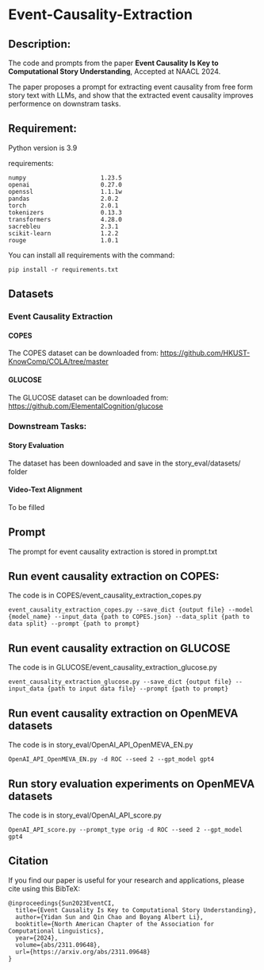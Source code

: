# Event-Causality-Extraction
## Description:
The code and prompts from the paper **Event Causality Is Key to Computational Story Understanding**, Accepted at NAACL 2024.

The paper proposes a prompt for extracting event causality from free form story text with LLMs, and show that the extracted event causality improves performence on downstram tasks.
## Requirement:
Python version is 3.9

requirements:

```
numpy                     1.23.5
openai                    0.27.0
openssl                   1.1.1w
pandas                    2.0.2
torch                     2.0.1
tokenizers                0.13.3
transformers              4.28.0
sacrebleu                 2.3.1                    
scikit-learn              1.2.2
rouge                     1.0.1
```

You can install all requirements with the command:
```
pip install -r requirements.txt
```
## Datasets
### Event Causality Extraction
#### COPES
The COPES dataset can be downloaded from: https://github.com/HKUST-KnowComp/COLA/tree/master
#### GLUCOSE
The GLUCOSE dataset can be downloaded from: https://github.com/ElementalCognition/glucose

### Downstream Tasks:
#### Story Evaluation
The dataset has been downloaded and save in the story_eval/datasets/ folder
#### Video-Text Alignment
To be filled

## Prompt
The prompt for event causality extraction is stored in prompt.txt

## Run event causality extraction on COPES:
The code is in COPES/event_causality_extraction_copes.py
```
event_causality_extraction_copes.py --save_dict {output file} --model {model_name} --input_data {path to COPES.json} --data_split {path to data split} --prompt {path to prompt}
```

## Run event causality extraction on GLUCOSE
The code is in GLUCOSE/event_causality_extraction_glucose.py
```
event_causality_extraction_glucose.py --save_dict {output file} --input_data {path to input data file} --prompt {path to prompt}
```

## Run event causality extraction on OpenMEVA datasets
The code is in story_eval/OpenAI_API_OpenMEVA_EN.py
```
OpenAI_API_OpenMEVA_EN.py -d ROC --seed 2 --gpt_model gpt4
```

## Run story evaluation experiments on OpenMEVA datasets
The code is in story_eval/OpenAI_API_score.py
```
OpenAI_API_score.py --prompt_type orig -d ROC --seed 2 --gpt_model gpt4
```

## Citation
If you find our paper is useful for your research and applications, please cite using this BibTeX:

```
@inproceedings{Sun2023EventCI,
  title={Event Causality Is Key to Computational Story Understanding},
  author={Yidan Sun and Qin Chao and Boyang Albert Li},
  booktitle={North American Chapter of the Association for Computational Linguistics},
  year={2024},
  volume={abs/2311.09648},
  url={https://arxiv.org/abs/2311.09648}
}

```



